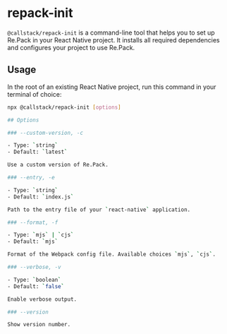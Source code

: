 # repack-init

`@callstack/repack-init` is a command-line tool that helps you to set up Re.Pack in your React Native project. It installs all required dependencies and configures your project to use Re.Pack.

## Usage

In the root of an existing React Native project, run this command in your terminal of choice:

```bash
npx @callstack/repack-init [options]

## Options

### --custom-version, -c

- Type: `string`
- Default: `latest`

Use a custom version of Re.Pack.

### --entry, -e

- Type: `string`
- Default: `index.js`

Path to the entry file of your `react-native` application.

### --format, -f

- Type: `mjs` | `cjs`
- Default: `mjs`

Format of the Webpack config file. Available choices `mjs`, `cjs`.

### --verbose, -v

- Type: `boolean`
- Default: `false`

Enable verbose output.

### --version

Show version number.
